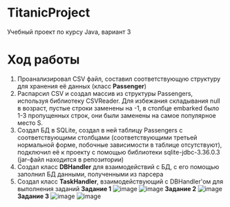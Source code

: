 # TitanicProject
Учебный проект по курсу Java, вариант 3

# Ход работы
1) Проанализировал CSV файл, составил соответствующую структуру для хранения её данных (класс **Passenger**)
2) Распарсил CSV и создал массив из структуры Passengers, используя библиотеку CSVReader.
Для избежания складывания null в возраст, пустые строки заменены на -1, в столбце embarked было 1-3 пропущенных строк, они были заменены на самое популярное место S.
3) Создал БД в SQLite, создал в ней таблицу Passengers с соответствующими столбцами (соответствующими третьей нормальной форме, побочные зависимости в таблице отсутствуют), подключил её к проекту с помощью библиотеки sqlite-jdbc-3.36.0.3 (jar-файл находится в репозитории)
4) Создал класс **DBHandler** для взаимодействий с БД, с его помощью заполнил БД данными, полученными из парсера
5) Создал класс **TaskHandler**, взаимодействующий с DBHandler'ом для выполнения заданий
**Задание 1**
![image](https://user-images.githubusercontent.com/72685173/144833744-7f403ad9-8ed3-4b4a-a8b7-e3a17dfb83cd.png)
![image](https://user-images.githubusercontent.com/72685173/144833761-06a7b038-1b27-4022-89a9-83fdd7931e60.png)
**Задание 2**
![image](https://user-images.githubusercontent.com/72685173/144833802-e3117593-a502-4f66-8570-98213094e139.png)
**Задание 3**
![image](https://user-images.githubusercontent.com/72685173/144833855-15c8a3e4-8dfa-4392-b416-0ea386de8af1.png)
![image](https://user-images.githubusercontent.com/72685173/144833867-0fd33124-3b21-44a6-b239-df3478b3b29f.png)
